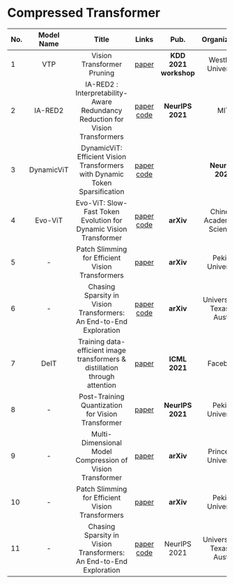# Compressed Transformer

|No.  |Model Name |Title |Links |Pub. | Organization| Release Time |
|-----|:-----:|:-----:|:-----:|:--------:|:---:|:-------:|
|1| VTP |Vision Transformer Pruning |[paper](https://arxiv.org/pdf/2104.08500.pdf) |__KDD 2021 workshop__|Westlake University|14 Aug 2021|
|2| IA-RED2 | IA-RED2 : Interpretability-Aware Redundancy Reduction for Vision Transformers | [paper](https://proceedings.neurips.cc/paper/2021/hash/d072677d210ac4c03ba046120f0802ec-Abstract.html) [code](http://people.csail.mit.edu/bpan/ia-red/) | __NeurIPS 2021__ | MIT| 23 Jun 2021|
|3| DynamicViT| DynamicViT: Efficient Vision Transformers with Dynamic Token Sparsification | [paper](https://arxiv.org/pdf/2106.02034.pdf) [code](https://github.com/raoyongming/DynamicViT) | | __NeurIPS 2021__| Tsinghua University| 26 Oct 2021|
|4|  Evo-ViT| Evo-ViT: Slow-Fast Token Evolution for Dynamic Vision Transformer| [paper](https://arxiv.org/pdf/2108.01390.pdf) [code](https://github.com/YifanXu74/Evo-ViT)|__arXiv__|Chinese Academy of Sciences |6 Dec 2021|
|5| - |Patch Slimming for Efficient Vision Transformers| [paper](https://arxiv.org/pdf/2106.02852.pdf) |__arXiv__| Peking University|5 Jun 2021|
|6|-| Chasing Sparsity in Vision Transformers: An End-to-End Exploration| [paper](https://arxiv.org/pdf/2106.04533.pdf) [code](https://github.com/VITA-Group/SViTE) | __arXiv__| University of Texas at Austin| 22 Oct 2021|
|7|DeIT| Training data-efficient image transformers & distillation through attention | [paper](https://arxiv.org/pdf/2012.12877.pdf) | __ICML 2021__|Facebook | 15 Jan 2021|
|8| -|Post-Training Quantization for Vision Transformer| [paper](https://arxiv.org/abs/2106.14156) | __NeurIPS 2021__| Peking University| 27 Jun 2021|
|9| -| Multi-Dimensional Model Compression of Vision Transformer | [paper](https://arxiv.org/pdf/2201.00043.pdf) | __arXiv__| Princeton University |31 Dec 2021|
|10|-| Patch Slimming for Efficient Vision Transformers|[paper](https://arxiv.org/pdf/2106.02852.pdf) | __arXiv__ |Peking University|5 Jun 2021|
|11|-| Chasing Sparsity in Vision Transformers: An End-to-End Exploration| [paper](https://arxiv.org/pdf/2106.04533.pdf) [code](https://github.com/VITA-Group/SViTE)| NeurIPS 2021 | University of Texas at Austin|22 Oct 2021|
